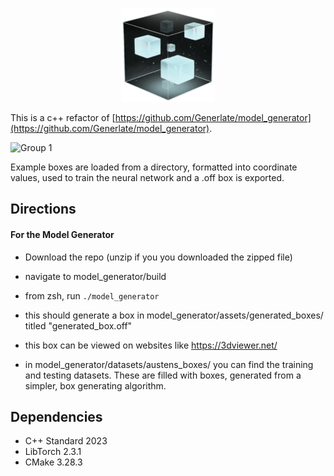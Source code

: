 <p align="center">
  <img width="150" src="assets/icon.png">
</p>

This is a c++ refactor of [https://github.com/Generlate/model_generator](https://github.com/Generlate/model_generator).

![Group 1](https://github.com/Generlate/model_generator/assets/85384584/f0b014db-4579-4f15-97f4-4950ee23289b)

Example boxes are loaded from a directory, formatted into coordinate values, used to train the neural network and a .off box is exported.

## Directions

#### For the Model Generator

-   Download the repo (unzip if you you downloaded the zipped file)
-   navigate to model_generator/build
-   from zsh, run `./model_generator`
-   this should generate a box in model_generator/assets/generated_boxes/ titled "generated_box.off"
-   this box can be viewed on websites like https://3dviewer.net/

-   in model_generator/datasets/austens_boxes/ you can find the training and testing datasets. These are filled with boxes, generated from a simpler, box generating algorithm.

## Dependencies

-   C++ Standard 2023
-   LibTorch 2.3.1
-   CMake 3.28.3
